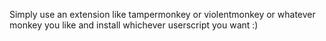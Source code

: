 Simply use an extension like tampermonkey or violentmonkey or whatever monkey you like and install whichever userscript you want :)
